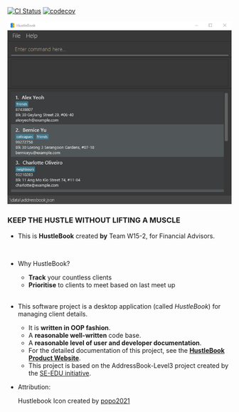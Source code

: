 [![CI Status](https://github.com/AY2122S2-CS2103T-W15-2/tp/workflows/Java%20CI/badge.svg)](https://github.com/AY2122S2-CS2103T-W15-2/tp/actions)
[![codecov](https://codecov.io/gh/AY2122S2-CS2103T-W15-2/tp/branch/master/graph/badge.svg?token=UG0JE13IYP)](https://codecov.io/gh/AY2122S2-CS2103T-W15-2/tp)

![Ui](docs/images/Ui.png)

### KEEP THE HUSTLE WITHOUT LIFTING A MUSCLE
* This is **HustleBook** created **by** Team W15-2, for Financial Advisors.<br>
<br>

* Why HustleBook?
  * **Track** your countless clients
  * **Prioritise** to clients to meet based on last meet up

  <br>
* This software project is a desktop application (called _HustleBook_) for managing client details.
  * It is **written in OOP fashion**. 
  * A **reasonable well-written** code base.
  * A **reasonable level of user and developer documentation**.
  * For the detailed documentation of this project, see the **[HustleBook Product Website](https://ay2122s2-cs2103t-w15-2.github.io/tp/)**.
  * This project is based on the AddressBook-Level3 project created by the [SE-EDU initiative](https://se-education.org).


* Attribution:

  Hustlebook Icon created by [popo2021](https://www.flaticon.com/authors/popo2021)
